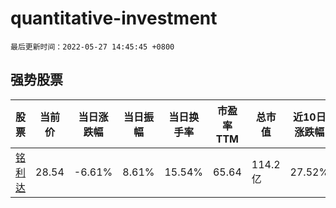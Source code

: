 # quantitative-investment

`最后更新时间：2022-05-27 14:45:45 +0800`

## 强势股票

|股票|当前价|当日涨跌幅|当日振幅|当日换手率|市盈率TTM|总市值|近10日涨跌幅|
|----|----|----|----|----|----|----|----|
|[铭利达](https://xueqiu.com/S/SZ301268)|28.54|-6.61%|8.61%|15.54%|65.64|114.2亿|27.52%|
